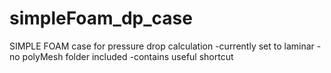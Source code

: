 # simpleFoam_dp_case
SIMPLE FOAM case for pressure drop calculation 
-currently set to laminar
-no polyMesh folder included
-contains useful shortcut
